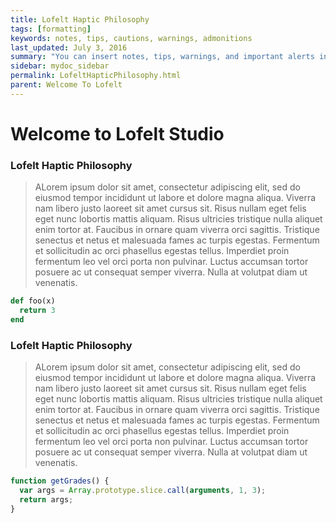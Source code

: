 ```yaml
---
title: Lofelt Haptic Philosophy
tags: [formatting]
keywords: notes, tips, cautions, warnings, admonitions
last_updated: July 3, 2016
summary: "You can insert notes, tips, warnings, and important alerts in your content."
sidebar: mydoc_sidebar
permalink: LofeltHapticPhilosophy.html
parent: Welcome To Lofelt
---
```


# Welcome to Lofelt Studio

### Lofelt Haptic Philosophy

> ALorem ipsum dolor sit amet, consectetur adipiscing elit, sed do eiusmod tempor incididunt ut labore et dolore magna aliqua. Viverra nam libero justo laoreet sit amet cursus sit. Risus nullam eget felis eget nunc lobortis mattis aliquam. Risus ultricies tristique nulla aliquet enim tortor at. Faucibus in ornare quam viverra orci sagittis. Tristique senectus et netus et malesuada fames ac turpis egestas. Fermentum et sollicitudin ac orci phasellus egestas tellus. Imperdiet proin fermentum leo vel orci porta non pulvinar. Luctus accumsan tortor posuere ac ut consequat semper viverra. Nulla at volutpat diam ut venenatis.

```ruby
def foo(x)
  return 3
end
```

### Lofelt Haptic Philosophy

> ALorem ipsum dolor sit amet, consectetur adipiscing elit, sed do eiusmod tempor incididunt ut labore et dolore magna aliqua. Viverra nam libero justo laoreet sit amet cursus sit. Risus nullam eget felis eget nunc lobortis mattis aliquam. Risus ultricies tristique nulla aliquet enim tortor at. Faucibus in ornare quam viverra orci sagittis. Tristique senectus et netus et malesuada fames ac turpis egestas. Fermentum et sollicitudin ac orci phasellus egestas tellus. Imperdiet proin fermentum leo vel orci porta non pulvinar. Luctus accumsan tortor posuere ac ut consequat semper viverra. Nulla at volutpat diam ut venenatis.

```js
function getGrades() {
  var args = Array.prototype.slice.call(arguments, 1, 3);
  return args;
}
```
